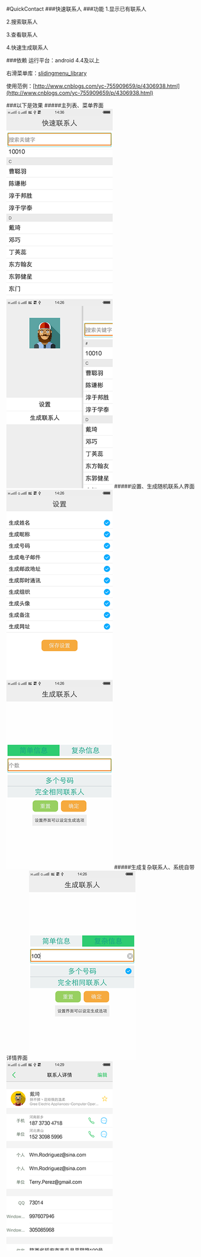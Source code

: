 #QuickContact
###快速联系人
###功能
1.显示已有联系人

2.搜索联系人

3.查看联系人

4.快速生成联系人

###依赖
运行平台：android 4.4及以上

右滑菜单库：[slidingmenu_library](https://github.com/YeXiaoChao/slidingmenu_library)

使用范例：[http://www.cnblogs.com/yc-755909659/p/4306938.html](http://www.cnblogs.com/yc-755909659/p/4306938.html)

###以下是效果
#####主列表、菜单界面
![主列表](./screenshots/主界面.png) &nbsp;&nbsp;&nbsp;
![菜单界面](./screenshots/菜单界面.png)
#####设置、生成随机联系人界面
![设置界面](./screenshots/设置界面.png) &nbsp;&nbsp;&nbsp; ![生成随机联系人界面](./screenshots/生成随机联系人界面.png)
#####生成复杂联系人、系统自带详情界面
![生成复杂联系人界面](./screenshots/生成复杂联系人界面.png) &nbsp;&nbsp;&nbsp;
![详情界面](./screenshots/详情界面.png)
